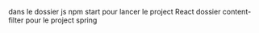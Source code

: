 dans le dossier js 
npm start pour lancer le project React
dossier content-filter
pour le project spring 